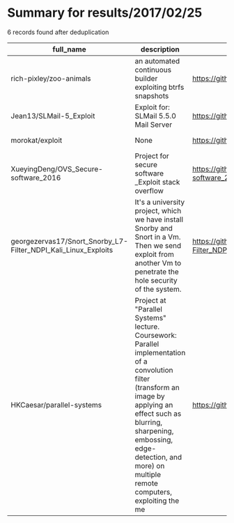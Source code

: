 
# Summary for results/2017/02/25
    
6 records found after deduplication

| full_name | description | html_url | matched_list | matched_count | pushed_at | size | stargazers_count | language | forks_count | vul_ids |
|----------------------------------------------------------------|------------------------------------------------------------------------------------------------------------------------------------------------------------------------------------------------------------------------------------------------------------------|-----------------------------------------------------------------------------------|----------------|-----------------|---------------------------|--------|--------------------|------------|---------------|-----------|
| rich-pixley/zoo-animals | an automated continuous builder exploiting btrfs snapshots | https://github.com/rich-pixley/zoo-animals | ['exploit'] | 1 | 2017-02-25 00:25:31+00:00 | 209 | 1 | Python | 2 | [] |
| Jean13/SLMail-5_Exploit | Exploit for: SLMail 5.5.0 Mail Server | https://github.com/Jean13/SLMail-5_Exploit | ['exploit'] | 1 | 2017-02-25 02:12:41+00:00 | 8 | 0 | Python | 0 | [] |
| morokat/exploit | None | https://github.com/morokat/exploit | ['exploit'] | 1 | 2017-02-25 08:09:40+00:00 | 0 | 0 | | 0 | [] |
| XueyingDeng/OVS_Secure-software_2016 | Project for secure software _Exploit stack overflow | https://github.com/XueyingDeng/OVS_Secure-software_2016 | ['exploit'] | 1 | 2017-02-25 10:38:50+00:00 | 80 | 0 | | 0 | [] |
| georgezervas17/Snort_Snorby_L7-Filter_NDPI_Kali_Linux_Exploits | It's a university project, which we have install Snorby and Snort in a Vm. Then we send exploit from another Vm to penetrate the hole security of the system. | https://github.com/georgezervas17/Snort_Snorby_L7-Filter_NDPI_Kali_Linux_Exploits | ['exploit'] | 1 | 2017-02-25 18:37:22+00:00 | 0 | 0 | | 0 | [] |
| HKCaesar/parallel-systems | Project at "Parallel Systems" lecture. Coursework: Parallel implementation of a convolution filter (transform an image by applying an effect such as blurring, sharpening, embossing, edge-detection, and more) on multiple remote computers, exploiting the me | https://github.com/HKCaesar/parallel-systems | ['exploit'] | 1 | 2017-02-25 14:53:07+00:00 | 282 | 0 | C | 0 | [] |
